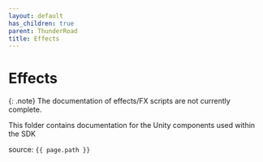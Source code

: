 ```yaml
---
layout: default
has_children: true
parent: ThunderRoad
title: Effects
---
```

# Effects

{: .note}
The documentation of effects/FX scripts are not currently complete.

This folder contains documentation for the Unity components used within the SDK

source: `{{ page.path }}`